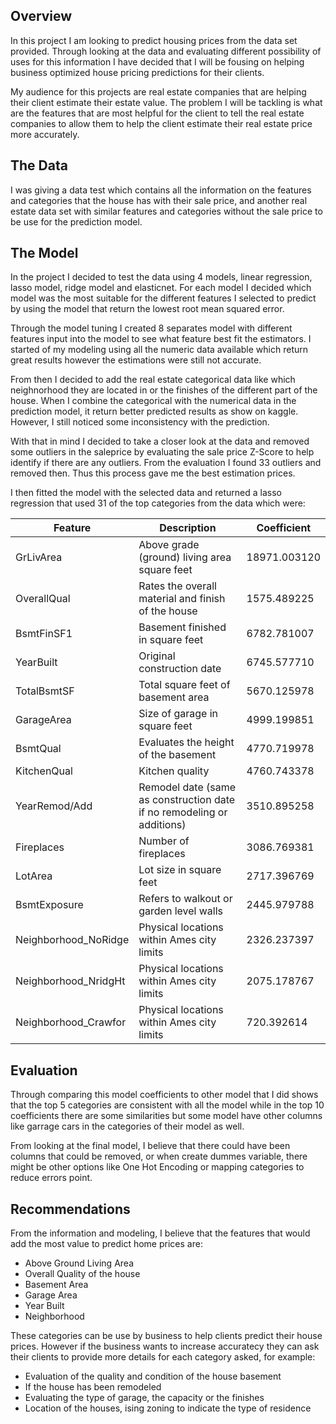 ## Overview

In this project I am looking to predict housing prices from the data set provided. Through looking at the data and evaluating different possibility of uses for this information I have decided that I will be fousing on helping business optimized house pricing predictions for their clients.

My audience for this projects are real estate companies that are helping their client estimate their estate value. The problem I will be tackling is what are the features that are most helpful for the client to tell the real estate companies to allow them to help the client estimate their real estate price more accurately.

## The Data

I was giving a data test which contains all the information on the features and categories that the house has with their sale price, and another real estate data set with similar features and categories without the sale price to be use for the prediction model.

## The Model

In the project I decided to test the data using 4 models, linear regression, lasso model, ridge model and elasticnet. For each model I decided which model was the most suitable for the different features I selected to predict by using the model that return the lowest root mean squared error. 

Through the model tuning I created 8 separates model with different features input into the model to see what feature best fit the estimators. I started of my modeling using all the numeric data available which return great results however the estimations were still not accurate.

From then I decided to add the real estate categorical data like which neighnorhood they are located in or the finishes of the different part of the house. When I combine the categorical with the numerical data in the prediction model, it return better predicted results as show on kaggle. However, I still noticed some inconsistency with the prediction.

With that in mind I decided to take a closer look at the data and removed some outliers in the saleprice by evaluating the sale price Z-Score to help identify if there are any outliers. From the evaluation I found 33 outliers and removed then. Thus this process gave me the best estimation prices.

I then fitted the model with the selected data and returned a lasso regression that used 31 of the top categories from the data which were:

|Feature|Description|Coefficient|
|---|---|---|
|GrLivArea|Above grade (ground) living area square feet|18971.003120|
|OverallQual|Rates the overall material and finish of the house|1575.489225|
|BsmtFinSF1|Basement finished in square feet|6782.781007|
|YearBuilt|Original construction date|6745.577710|
|TotalBsmtSF|Total square feet of basement area|5670.125978|
|GarageArea|Size of garage in square feet|4999.199851|
|BsmtQual|Evaluates the height of the basement|4770.719978|
|KitchenQual|Kitchen quality|4760.743378|
|YearRemod/Add|Remodel date (same as construction date if no remodeling or additions)|3510.895258|
|Fireplaces|Number of fireplaces|3086.769381|
|LotArea|Lot size in square feet|2717.396769|
|BsmtExposure|Refers to walkout or garden level walls|2445.979788|
|Neighborhood_NoRidge|Physical locations within Ames city limits|2326.237397|
|Neighborhood_NridgHt|Physical locations within Ames city limits|2075.178767|
|Neighborhood_Crawfor|Physical locations within Ames city limits|720.392614|

## Evaluation
Through comparing this model coefficients to other model that I did shows that the top 5 categories are consistent with all the model while in the top 10 coefficients there are some similarities but some model have other columns like garrage cars in the categories of their model as well.

From looking at the final model, I believe that there could have been columns that could be removed, or when create dummes variable, there might be other options like One Hot Encoding or mapping categories to reduce errors point.

## Recommendations
From the information and modeling, I believe that the features that would add the most value to predict home prices are:
- Above Ground Living Area
- Overall Quality of the house
- Basement Area
- Garage Area
- Year Built
- Neighborhood

These categories can be use by business to help clients predict their house prices. However if the business wants to increase accuratecy they can ask their clients to provide more details for each category asked, for example:
- Evaluation of the quality and condition of the house basement
- If the house has been remodeled
- Evaluating the type of garage, the capacity or the finishes
- Location of the houses, ising zoning to indicate the type of residence
